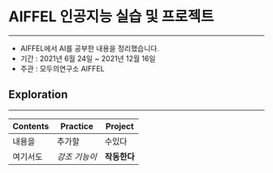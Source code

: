 # AIFFEL 인공지능 실습 및 프로젝트
-----
* AIFFEL에서 AI를 공부한 내용을 정리했습니다.
* 기간 : 2021년 6월 24일 ~ 2021년 12월 16일
* 주관 : 모두의연구소 AIFFEL


## Exploration
-----
Contents | Practice | Project
----- | ----- | -----
내용을 | 추가할 | 수있다
여기서도 | *강조 기능이* | **작동한다**
